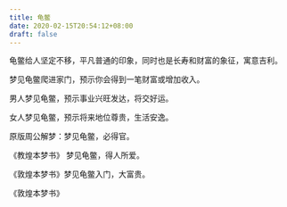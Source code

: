 ```yaml
---
title: 龟鳖
date: 2020-02-15T20:54:12+08:00
draft: false
---
```


龟鳖给人坚定不移，平凡普通的印象，同时也是长寿和财富的象征，寓意吉利。

梦见龟鳖爬进家门，预示你会得到一笔财富或增加收入。

男人梦见龟鳖，预示事业兴旺发达，将交好运。

女人梦见龟鳖，预示将来地位尊贵，生活安逸。

原版周公解梦：梦见龟鳖，必得官。

《教煌本梦书》 梦见龟鳖，得人所爱。

《敦煌本梦书》梦见龟鳖入门，大富贵。

《敦煌本梦书》